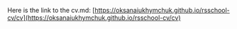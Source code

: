 Here is the link to the cv.md: [https://oksanaiukhymchuk.github.io/rsschool-cv/cv](https://oksanaiukhymchuk.github.io/rsschool-cv/cv) 
